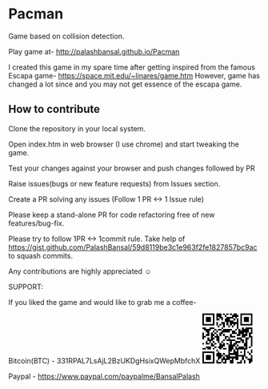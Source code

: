 # Pacman
Game based on collision detection.

Play game at- http://palashbansal.github.io/Pacman

I created this game in my spare time after getting inspired from the famous Escapa game- https://space.mit.edu/~linares/game.htm
However, game has changed a lot since and you may not get essence of the escapa game.

## How to contribute

Clone the repository in your local system.

Open index.htm in web browser (I use chrome) and start tweaking the game.

Test your changes against your browser and push changes followed by PR


Raise issues(bugs or new feature requests) from Issues section.

Create a PR solving any issues (Follow 1 PR <-> 1 Issue rule)

Please keep a stand-alone PR for code refactoring free of new features/bug-fix.

Please try to follow 1PR <-> 1commit rule. Take help of https://gist.github.com/PalashBansal/59d8119be3c1e963f2fe1827857bc9ac to squash commits.

Any contributions are highly appreciated ☺


SUPPORT:

If you liked the game and would like to grab me a coffee-

Bitcoin(BTC) - 331RPAL7LsAjL2BzUKDgHsixQWepMbfchX
<svg shape-rendering="crispEdges" height="100" width="100" viewBox="0 0 29 29"><path fill="#FFFFFF"></path><path fill="#000000" d="M0 0h7v1H0zM8 0h3v1H8zM12 0h1v1H12zM14 0h1v1H14zM16 0h1v1H16zM18 0h2v1H18zM22,0 h7v1H22zM0 1h1v1H0zM6 1h1v1H6zM8 1h3v1H8zM13 1h1v1H13zM17 1h4v1H17zM22 1h1v1H22zM28,1 h1v1H28zM0 2h1v1H0zM2 2h3v1H2zM6 2h1v1H6zM8 2h1v1H8zM10 2h2v1H10zM14 2h4v1H14zM19 2h1v1H19zM22 2h1v1H22zM24 2h3v1H24zM28,2 h1v1H28zM0 3h1v1H0zM2 3h3v1H2zM6 3h1v1H6zM8 3h2v1H8zM11 3h1v1H11zM13 3h3v1H13zM18 3h1v1H18zM20 3h1v1H20zM22 3h1v1H22zM24 3h3v1H24zM28,3 h1v1H28zM0 4h1v1H0zM2 4h3v1H2zM6 4h1v1H6zM13 4h5v1H13zM20 4h1v1H20zM22 4h1v1H22zM24 4h3v1H24zM28,4 h1v1H28zM0 5h1v1H0zM6 5h1v1H6zM8 5h1v1H8zM11 5h2v1H11zM14 5h1v1H14zM16 5h5v1H16zM22 5h1v1H22zM28,5 h1v1H28zM0 6h7v1H0zM8 6h1v1H8zM10 6h1v1H10zM12 6h1v1H12zM14 6h1v1H14zM16 6h1v1H16zM18 6h1v1H18zM20 6h1v1H20zM22,6 h7v1H22zM9 7h1v1H9zM12 7h1v1H12zM15 7h1v1H15zM17 7h1v1H17zM20 7h1v1H20zM0 8h2v1H0zM4 8h3v1H4zM11 8h1v1H11zM20 8h1v1H20zM23 8h1v1H23zM25,8 h4v1H25zM1 9h4v1H1zM7 9h1v1H7zM9 9h2v1H9zM12 9h5v1H12zM19 9h1v1H19zM21 9h1v1H21zM23 9h4v1H23zM28,9 h1v1H28zM2 10h2v1H2zM6 10h1v1H6zM8 10h1v1H8zM11 10h5v1H11zM17 10h2v1H17zM21 10h6v1H21zM28,10 h1v1H28zM0 11h1v1H0zM3 11h1v1H3zM5 11h1v1H5zM7 11h1v1H7zM10 11h2v1H10zM17 11h3v1H17zM21 11h3v1H21zM25 11h1v1H25zM27,11 h2v1H27zM0 12h1v1H0zM2 12h2v1H2zM5 12h2v1H5zM8 12h1v1H8zM10 12h1v1H10zM12 12h1v1H12zM16 12h1v1H16zM20 12h2v1H20zM23 12h3v1H23zM27 12h1v1H27zM0 13h2v1H0zM5 13h1v1H5zM7 13h3v1H7zM13 13h2v1H13zM16 13h3v1H16zM23 13h2v1H23zM27,13 h2v1H27zM0 14h1v1H0zM3 14h1v1H3zM5 14h2v1H5zM8 14h2v1H8zM13 14h1v1H13zM15 14h1v1H15zM20 14h3v1H20zM25 14h2v1H25zM28,14 h1v1H28zM3 15h3v1H3zM8 15h2v1H8zM12 15h1v1H12zM14 15h5v1H14zM22 15h2v1H22zM25 15h1v1H25zM28,15 h1v1H28zM2 16h1v1H2zM4 16h1v1H4zM6 16h1v1H6zM9 16h1v1H9zM11 16h1v1H11zM16 16h1v1H16zM19 16h3v1H19zM23 16h1v1H23zM25 16h1v1H25zM28,16 h1v1H28zM0 17h1v1H0zM2 17h2v1H2zM5 17h1v1H5zM7 17h1v1H7zM10 17h1v1H10zM12 17h1v1H12zM14 17h1v1H14zM16 17h1v1H16zM18 17h2v1H18zM24 17h2v1H24zM28,17 h1v1H28zM5 18h2v1H5zM10 18h3v1H10zM15 18h4v1H15zM20 18h1v1H20zM24 18h2v1H24zM28,18 h1v1H28zM2 19h3v1H2zM7 19h1v1H7zM9 19h3v1H9zM15 19h3v1H15zM19 19h1v1H19zM21 19h3v1H21zM25 19h1v1H25zM27 19h1v1H27zM0 20h2v1H0zM3 20h2v1H3zM6 20h1v1H6zM10 20h1v1H10zM12 20h2v1H12zM15 20h3v1H15zM19 20h7v1H19zM8 21h1v1H8zM15 21h2v1H15zM18 21h1v1H18zM20 21h1v1H20zM24 21h1v1H24zM28,21 h1v1H28zM0 22h7v1H0zM9 22h1v1H9zM15 22h1v1H15zM18 22h3v1H18zM22 22h1v1H22zM24 22h1v1H24zM26 22h1v1H26zM28,22 h1v1H28zM0 23h1v1H0zM6 23h1v1H6zM8 23h3v1H8zM12 23h1v1H12zM15 23h6v1H15zM24 23h1v1H24zM27 23h1v1H27zM0 24h1v1H0zM2 24h3v1H2zM6 24h1v1H6zM8 24h4v1H8zM13 24h3v1H13zM19 24h6v1H19zM28,24 h1v1H28zM0 25h1v1H0zM2 25h3v1H2zM6 25h1v1H6zM9 25h2v1H9zM12 25h1v1H12zM14 25h7v1H14zM23 25h1v1H23zM25 25h1v1H25zM28,25 h1v1H28zM0 26h1v1H0zM2 26h3v1H2zM6 26h1v1H6zM9 26h1v1H9zM11 26h5v1H11zM17 26h1v1H17zM19 26h2v1H19zM23 26h1v1H23zM26,26 h3v1H26zM0 27h1v1H0zM6 27h1v1H6zM8 27h1v1H8zM11 27h1v1H11zM13 27h1v1H13zM16 27h2v1H16zM22 27h1v1H22zM24 27h1v1H24zM27,27 h2v1H27zM0 28h7v1H0zM8 28h3v1H8zM12 28h2v1H12zM16 28h2v1H16zM20 28h3v1H20zM24 28h1v1H24zM27 28h1v1H27z"></path></svg>

Paypal - https://www.paypal.com/paypalme/BansalPalash
